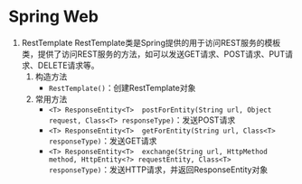 # Spring Web

1. RestTemplate
    RestTemplate类是Spring提供的用于访问REST服务的模板类，提供了访问REST服务的方法，如可以发送GET请求、POST请求、PUT请求、DELETE请求等。
    1. 构造方法
        - `RestTemplate()`：创建RestTemplate对象
    2. 常用方法
        - `<T> ResponseEntity<T>  postForEntity(String url, Object request, Class<T> responseType)`：发送POST请求
        - `<T> ResponseEntity<T>  getForEntity(String url, Class<T> responseType)`：发送GET请求
        - `<T> ResponseEntity<T>  exchange(String url, HttpMethod method, HttpEntity<?> requestEntity, Class<T> responseType)`：发送HTTP请求，并返回ResponseEntity对象
